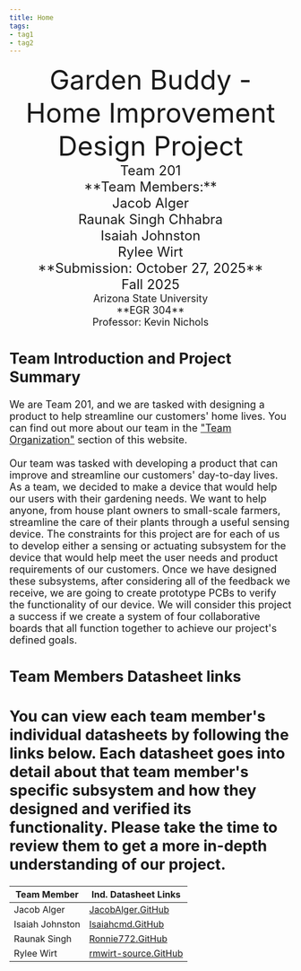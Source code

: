 ```yaml
---
title: Home
tags:
- tag1
- tag2
---
```

<center>
<font size="8">Garden Buddy - Home Improvement Design Project<br>
<font size="5">Team 201<br>
**Team Members:**<br>
Jacob Alger<br>
Raunak Singh Chhabra<br>
Isaiah Johnston<br>
Rylee Wirt<br>
**Submission: October 27, 2025**<br>
Fall 2025<br>
<font size="4">Arizona State University<br>
**EGR 304**<br>
Professor: Kevin Nichols<br>
  

</center>

## Team Introduction and Project Summary
We are Team 201, and we are tasked with designing a product to help streamline our customers' home lives. You can find out more about our team in the ["Team Organization"](https://asu-egr304-2025-f-201.github.io/02-Team-Organization/) section of this website.
<br>
<br>
Our team was tasked with developing a product that can improve and streamline our customers' day-to-day lives. As a team, we decided to make a device that would help our users with their gardening needs. We want to help anyone, from house plant owners to small-scale farmers, streamline the care of their plants through a useful sensing device. The constraints for this project are for each of us to develop either a sensing or actuating subsystem for the device that would help meet the user needs and product requirements of our customers. Once we have designed these subsystems, after considering all of the feedback we receive, we are going to create prototype PCBs to verify the functionality of our device. We will consider this project a success if we create a system of four collaborative boards that all function together to achieve our project's defined goals.


## Team Members Datasheet links
You can view each team member's individual datasheets by following the links below. Each datasheet goes into detail about that team member's specific subsystem and how they designed and verified its functionality. Please take the time to review them to get a more in-depth understanding of our project.
<br>
---
| **Team Member**        |**Ind. Datasheet Links** |
| ---------------------- | -----------------------|
| Jacob Alger            | [JacobAlger.GitHub](https://jacob-alger.github.io/)|
| Isaiah Johnston        | [Isaiahcmd.GitHub](https://isaiahcmd.github.io/)|
| Raunak Singh           | [Ronnie772.GitHub](https://ronnie772.github.io)|
| Rylee Wirt             | [rmwirt-source.GitHub](https://rmwirt-source.github.io)|

